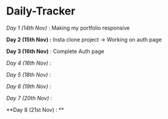 # Daily-Tracker

*Day 1 (14th Nov)* :  Making my portfolio responsive

**Day 2 (15th Nov) :**  Insta clone project -> Working on auth page 

**Day 3 (16th Nov)** : Complete Auth page 

*Day 4 (16th Nov)* : 

*Day 5 (18th Nov)* : 

*Day 6 (19th Nov)* : 

*Day 7 (20th Nov)* : 


**Day 8 (21st Nov) : **
